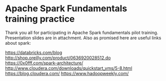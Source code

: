 Apache Spark Fundamentals training practice
===

Thank you all for participating in Apache Spark fundamentals pilot training.
Presentation slides are in attachment. Also as promised here are useful links about spark:


https://databricks.com/blog
http://shop.oreilly.com/product/0636920028512.do
https://0x0fff.com/spark-architecture/
http://www.cloudera.com/downloads/quickstart_vms/5-8.html
https://blog.cloudera.com/
https://www.hadoopweekly.com/
